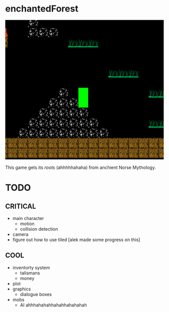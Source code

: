 
# enchantedForest

![Game Play Image](gameplayimg.png)

This game gets its _roots_ (ahhhhhahaha) from anchient Norse Mythology.

# TODO
## CRITICAL
- main character 
   * motion
   * collision detection
- camera
- figure out how to use tiled [alek made some progress on this]

## COOL
- inventorty system
    * talismans
    * money
- plot
- graphics
   * dialogue boxes
- mobs
  * AI ahhhahahahhahahhahahahah

